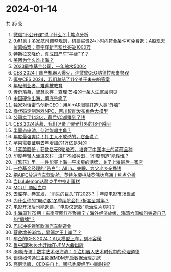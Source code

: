 # 2024-01-14

共 35 条

<!-- BEGIN 36KR -->
<!-- 最后更新时间 2024-01-14 03:02:16 +0800 -->
1. [微信“不公开课”说了什么？ | 焦点分析](https://36kr.com/p/2601380777949825)
1. [9点1氪丨多家航司调整规则，机票买贵24小时内符合条件可免费退；A股现天价离婚案；董宇辉新号粉丝突破1000万](https://36kr.com/p/2601842335398787)
1. [特斯拉又降价，真成国产车“平替”了？](https://36kr.com/p/2602367501007490)
1. [美团为什么难出海？](https://36kr.com/p/2601599035652744)
1. [2023最惨基金公司，一年缩水500亿](https://36kr.com/p/2601606674086793)
1. [CES 2024丨国产机器人爆火，连微软CEO纳德拉都来参观](https://36kr.com/p/2601201855167110)
1. [逛完CES 2024，我们总结了11个关于未来的答案](https://36kr.com/p/2601721300066436)
1. [年轻创业者，难逃被教育](https://36kr.com/p/2602369328102023)
1. [传奇落幕，智慧永存：查理·芒格的十条人生底层洞见](https://36kr.com/p/2560317414759556)
1. [中国硬件出海，彻底杀疯了](https://36kr.com/p/2601723177319303)
1. [独家对话雷鸟创新CEO：用AI+AR眼镜打造人类“外脑”](https://36kr.com/p/2601201057741446)
1. [零代码定制游戏NPC，百川智能发布角色大模型](https://36kr.com/p/2601707002100357)
1. [公司卖了143亿，背后VC都赚到了钱](https://36kr.com/p/2602582993173123)
1. [CES 2024落幕，我们记录了聚光灯外的18个瞬间](https://36kr.com/p/2602814085298823)
1. [半固态电池，何时能唱主角？](https://36kr.com/p/2601445827059841)
1. [年度最强爽片！打工人不敢说的，它全说了](https://36kr.com/p/2602302956387208)
1. [苹果需要证明去年增加的1万亿是对的](https://36kr.com/p/2601667792436097)
1. [「蓝美股份」获数亿元B轮融资，培育了中国本土的蓝莓品种](https://36kr.com/p/2601067348753028)
1. [印度年轻人涌进农村：进厂不如种田，“印度制造”能靠谁？](https://36kr.com/p/2602581645507208)
1. [《繁花》里，一件能买上海一平米房的潮牌，关了上海最后一家店](https://36kr.com/p/2601056488480645)
1. [一位基金经理的“告白”：All in、失眠、为父老乡亲挣钱](https://36kr.com/p/2602540689750661)
1. [把AIPC放进汽车驾驶舱，英特尔要挑战英伟达高通丨焦点分析](https://36kr.com/p/2601015370922633)
1. [当Lululemon从耐克手中抢走蛋糕](https://36kr.com/p/2601337351839876)
1. [MCU厂商回血中](https://36kr.com/p/2602511624141697)
1. [去库存、卷宣发，“消失的巨头”在2023？ | 年度电影市场盘点](https://36kr.com/p/2601756084304768)
1. [为什么你的“电动爹”冬季续航会打7折甚至减半？](https://36kr.com/p/2601706447691652)
1. [电影开场后也能退票，“电影仅退款”能治烂片病吗？](https://36kr.com/p/2601559116423047)
1. [出海周刊79期｜东南亚网红齐聚南宁 / 海外经济放缓，海湾六国如何铸造自己的“盾牌”？](https://36kr.com/p/2601613059341190)
1. [巴以冲突锁喉欧洲汽车制造业](https://36kr.com/p/2602347593022345)
1. [营收增长68%，早筛之王上岸了？](https://36kr.com/p/2601622676355716)
1. [车企的CES 2024：AI大模型上车，刻不容缓](https://36kr.com/p/2600120978350208)
1. [当中国Biotech开始在JPM大会出牌](https://36kr.com/p/2602471420213889)
1. [36氪专访｜数字艺术张海涛：关注机器人艺术时代中的伦理道德](https://36kr.com/p/2601421020248711)
1. [谈谈如何通过主数据MDM开启数据治理之旅](https://36kr.com/p/2601845967059847)
1. [高层洗牌、CEO亲自上，哪吒也要经历小鹏时刻?](https://36kr.com/p/2602560957816711)
<!-- END 36KR -->
